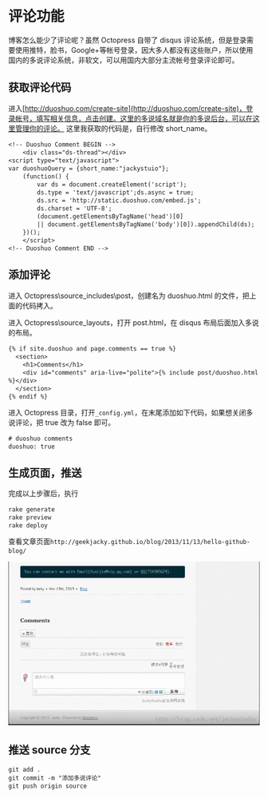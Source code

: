 # 评论功能

博客怎么能少了评论呢？虽然 Octopress 自带了 disqus 评论系统，但是登录需要使用推特，脸书，Google+等帐号登录，因大多人都没有这些账户，所以使用国内的多说评论系统，非软文，可以用国内大部分主流帐号登录评论即可。

## 获取评论代码

进入[http://duoshuo.com/create-site](http://duoshuo.com/create-site)，登录帐号，填写相关信息，点击创建。这里的多说域名就是你的多说后台，可以在这里管理你的评论。
这里我获取的代码是，自行修改 short_name。

```
<!-- Duoshuo Comment BEGIN -->  
    <div class="ds-thread"></div>  
<script type="text/javascript">  
var duoshuoQuery = {short_name:"jackystuio"};  
    (function() {  
        var ds = document.createElement('script');  
        ds.type = 'text/javascript';ds.async = true;  
        ds.src = 'http://static.duoshuo.com/embed.js';  
        ds.charset = 'UTF-8';  
        (document.getElementsByTagName('head')[0]   
        || document.getElementsByTagName('body')[0]).appendChild(ds);  
    })();  
    </script>  
<!-- Duoshuo Comment END -->  
```

## 添加评论

进入 Octopress\source\_includes\post，创建名为 duoshuo.html 的文件，把上面的代码拷入。

进入 Octopress\source\_layouts，打开 post.html，在 disqus 布局后面加入多说的布局。

```
{% if site.duoshuo and page.comments == true %}  
  <section>  
    <h1>Comments</h1>  
    <div id="comments" aria-live="polite">{% include post/duoshuo.html %}</div>  
  </section>  
{% endif %}  
```

进入 Octopress 目录，打开`_config.yml`，在末尾添加如下代码，如果想关闭多说评论，把 true 改为 false 即可。

```
# duoshuo comments  
duoshuo: true  
```

## 生成页面，推送

完成以上步骤后，执行

```
rake generate  
rake preview  
rake deploy  
```

查看文章页面`http://geekjacky.github.io/blog/2013/11/13/hello-github-blog/`

![](images/helloblog1.jpg)

## 推送 source 分支

```
git add .  
git commit -m "添加多说评论"  
git push origin source  
```


